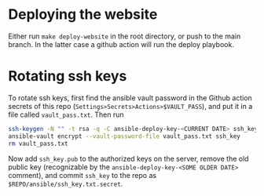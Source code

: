 # Deploying the website
Either run `make deploy-website` in the root directory, or push to the main branch. In the latter case a github action will run the deploy playbook.

# Rotating ssh keys
To rotate ssh keys, first find the ansible vault password in the Github action secrets of this repo (`Settings>Secrets>Actions>$VAULT_PASS`), and put it in a file called `vault_pass.txt`. Then run
```bash
ssh-keygen -N "" -t rsa -q -C ansible-deploy-key-<CURRENT DATE> ssh_key
ansible-vault encrypt --vault-password-file vault_pass.txt ssh_key
rm vault_pass.txt
```
Now add `ssh_key.pub` to the authorized keys on the server, remove the old public key (recognizable by the `ansible-deploy-key-<SOME OLDER DATE>` comment), and commit `ssh_key` to the repo as `$REPO/ansible/ssh_key.txt.secret`.

